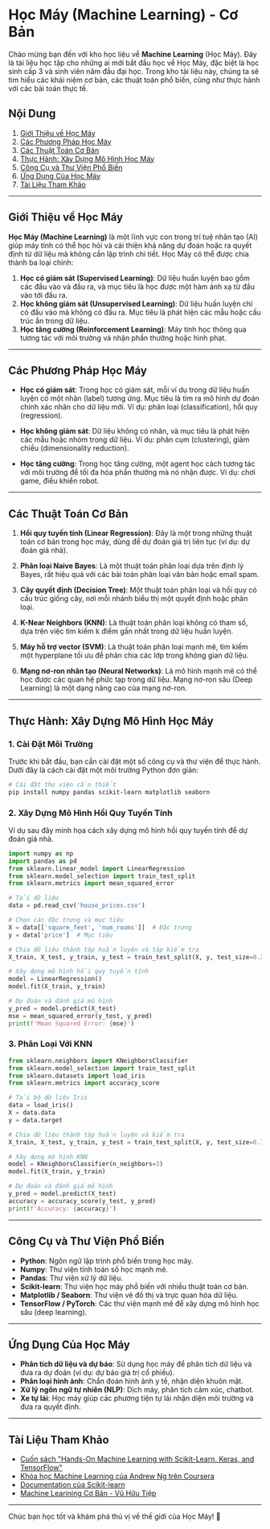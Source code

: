 # Học Máy (Machine Learning) - Cơ Bản

Chào mừng bạn đến với kho học liệu về **Machine Learning** (Học Máy). Đây là tài liệu học tập cho những ai mới bắt đầu học về Học Máy, đặc biệt là học sinh cấp 3 và sinh viên năm đầu đại học. Trong kho tài liệu này, chúng ta sẽ tìm hiểu các khái niệm cơ bản, các thuật toán phổ biến, cũng như thực hành với các bài toán thực tế.

## Nội Dung
1. [Giới Thiệu về Học Máy](#giới-thiệu-về-học-máy)
2. [Các Phương Pháp Học Máy](#các-phương-pháp-học-máy)
3. [Các Thuật Toán Cơ Bản](#các-thuật-toán-cơ-bản)
4. [Thực Hành: Xây Dựng Mô Hình Học Máy](#thực-hành-xây-dựng-mô-hình-học-máy)
5. [Công Cụ và Thư Viện Phổ Biến](#công-cụ-và-thư-viện-phổ-biến)
6. [Ứng Dụng Của Học Máy](#ứng-dụng-của-học-máy)
7. [Tài Liệu Tham Khảo](#tài-liệu-tham-khảo)

---

## Giới Thiệu về Học Máy

**Học Máy (Machine Learning)** là một lĩnh vực con trong trí tuệ nhân tạo (AI) giúp máy tính có thể học hỏi và cải thiện khả năng dự đoán hoặc ra quyết định từ dữ liệu mà không cần lập trình chi tiết. Học Máy có thể được chia thành ba loại chính:

1. **Học có giám sát (Supervised Learning)**: Dữ liệu huấn luyện bao gồm các đầu vào và đầu ra, và mục tiêu là học được một hàm ánh xạ từ đầu vào tới đầu ra.
2. **Học không giám sát (Unsupervised Learning)**: Dữ liệu huấn luyện chỉ có đầu vào mà không có đầu ra. Mục tiêu là phát hiện các mẫu hoặc cấu trúc ẩn trong dữ liệu.
3. **Học tăng cường (Reinforcement Learning)**: Máy tính học thông qua tương tác với môi trường và nhận phần thưởng hoặc hình phạt.

---

## Các Phương Pháp Học Máy

- **Học có giám sát**: Trong học có giám sát, mỗi ví dụ trong dữ liệu huấn luyện có một nhãn (label) tương ứng. Mục tiêu là tìm ra mô hình dự đoán chính xác nhãn cho dữ liệu mới. Ví dụ: phân loại (classification), hồi quy (regression).

- **Học không giám sát**: Dữ liệu không có nhãn, và mục tiêu là phát hiện các mẫu hoặc nhóm trong dữ liệu. Ví dụ: phân cụm (clustering), giảm chiều (dimensionality reduction).

- **Học tăng cường**: Trong học tăng cường, một agent học cách tương tác với môi trường để tối đa hóa phần thưởng mà nó nhận được. Ví dụ: chơi game, điều khiển robot.

---

## Các Thuật Toán Cơ Bản

1. **Hồi quy tuyến tính (Linear Regression)**: Đây là một trong những thuật toán cơ bản trong học máy, dùng để dự đoán giá trị liên tục (ví dụ: dự đoán giá nhà).
   
2. **Phân loại Naive Bayes**: Là một thuật toán phân loại dựa trên định lý Bayes, rất hiệu quả với các bài toán phân loại văn bản hoặc email spam.

3. **Cây quyết định (Decision Tree)**: Một thuật toán phân loại và hồi quy có cấu trúc giống cây, nơi mỗi nhánh biểu thị một quyết định hoặc phân loại.

4. **K-Near Neighbors (KNN)**: Là thuật toán phân loại không có tham số, dựa trên việc tìm kiếm k điểm gần nhất trong dữ liệu huấn luyện.

5. **Máy hỗ trợ vector (SVM)**: Là thuật toán phân loại mạnh mẽ, tìm kiếm một hyperplane tối ưu để phân chia các lớp trong không gian dữ liệu.

6. **Mạng nơ-ron nhân tạo (Neural Networks)**: Là mô hình mạnh mẽ có thể học được các quan hệ phức tạp trong dữ liệu. Mạng nơ-ron sâu (Deep Learning) là một dạng nâng cao của mạng nơ-ron.

---

## Thực Hành: Xây Dựng Mô Hình Học Máy

### **1. Cài Đặt Môi Trường**

Trước khi bắt đầu, bạn cần cài đặt một số công cụ và thư viện để thực hành. Dưới đây là cách cài đặt một môi trường Python đơn giản:

```bash
# Cài đặt thư viện cần thiết
pip install numpy pandas scikit-learn matplotlib seaborn
```

### **2. Xây Dựng Mô Hình Hồi Quy Tuyến Tính**

Ví dụ sau đây minh họa cách xây dựng mô hình hồi quy tuyến tính để dự đoán giá nhà.

```python
import numpy as np
import pandas as pd
from sklearn.linear_model import LinearRegression
from sklearn.model_selection import train_test_split
from sklearn.metrics import mean_squared_error

# Tải dữ liệu
data = pd.read_csv('house_prices.csv')

# Chọn các đặc trưng và mục tiêu
X = data[['square_feet', 'num_rooms']]  # Đặc trưng
y = data['price']  # Mục tiêu

# Chia dữ liệu thành tập huấn luyện và tập kiểm tra
X_train, X_test, y_train, y_test = train_test_split(X, y, test_size=0.2, random_state=42)

# Xây dựng mô hình hồi quy tuyến tính
model = LinearRegression()
model.fit(X_train, y_train)

# Dự đoán và đánh giá mô hình
y_pred = model.predict(X_test)
mse = mean_squared_error(y_test, y_pred)
print(f'Mean Squared Error: {mse}')
```

### **3. Phân Loại Với KNN**

```python
from sklearn.neighbors import KNeighborsClassifier
from sklearn.model_selection import train_test_split
from sklearn.datasets import load_iris
from sklearn.metrics import accuracy_score

# Tải bộ dữ liệu Iris
data = load_iris()
X = data.data
y = data.target

# Chia dữ liệu thành tập huấn luyện và kiểm tra
X_train, X_test, y_train, y_test = train_test_split(X, y, test_size=0.3, random_state=42)

# Xây dựng mô hình KNN
model = KNeighborsClassifier(n_neighbors=3)
model.fit(X_train, y_train)

# Dự đoán và đánh giá mô hình
y_pred = model.predict(X_test)
accuracy = accuracy_score(y_test, y_pred)
print(f'Accuracy: {accuracy}')
```

---

## Công Cụ và Thư Viện Phổ Biến

- **Python**: Ngôn ngữ lập trình phổ biến trong học máy.
- **Numpy**: Thư viện tính toán số học mạnh mẽ.
- **Pandas**: Thư viện xử lý dữ liệu.
- **Scikit-learn**: Thư viện học máy phổ biến với nhiều thuật toán cơ bản.
- **Matplotlib / Seaborn**: Thư viện vẽ đồ thị và trực quan hóa dữ liệu.
- **TensorFlow / PyTorch**: Các thư viện mạnh mẽ để xây dựng mô hình học sâu (deep learning).

---

## Ứng Dụng Của Học Máy

- **Phân tích dữ liệu và dự báo**: Sử dụng học máy để phân tích dữ liệu và đưa ra dự đoán (ví dụ: dự báo giá trị cổ phiếu).
- **Phân loại hình ảnh**: Chẩn đoán hình ảnh y tế, nhận diện khuôn mặt.
- **Xử lý ngôn ngữ tự nhiên (NLP)**: Dịch máy, phân tích cảm xúc, chatbot.
- **Xe tự lái**: Học máy giúp các phương tiện tự lái nhận diện môi trường và đưa ra quyết định.

---

## Tài Liệu Tham Khảo

- [Cuốn sách "Hands-On Machine Learning with Scikit-Learn, Keras, and TensorFlow"](https://www.oreilly.com/library/view/hands-on-machine-learning/9781492032632/)
- [Khóa học Machine Learning của Andrew Ng trên Coursera](https://www.coursera.org/learn/machine-learning)
- [Documentation của Scikit-learn](https://scikit-learn.org/stable/documentation.html)
- [Machine Learining Cơ Bản - Vũ Hữu Tiệp](https://machinelearningcoban.com/)
---

Chúc bạn học tốt và khám phá thú vị về thế giới của Học Máy! 🚀